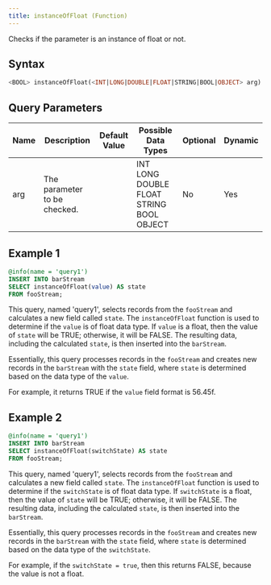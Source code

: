 ```yaml
---
title: instanceOfFloat (Function)
---
```


Checks if the parameter is an instance of float or not.

## Syntax

```sql
<BOOL> instanceOfFloat(<INT|LONG|DOUBLE|FLOAT|STRING|BOOL|OBJECT> arg)
```

## Query Parameters

| Name | Description         | Default Value | Possible Data Types         | Optional | Dynamic |
|------|---------------------|---------------|-----------------------------|----------|---------|
| arg  | The parameter to be checked. |          | INT LONG DOUBLE FLOAT STRING BOOL OBJECT | No       | Yes     |

## Example 1

```sql
@info(name = 'query1')
INSERT INTO barStream
SELECT instanceOfFloat(value) AS state
FROM fooStream;
```

This query, named 'query1', selects records from the `fooStream` and calculates a new field called `state`. The `instanceOfFloat` function is used to determine if the `value` is of float data type. If `value` is a float, then the value of `state` will be TRUE; otherwise, it will be FALSE. The resulting data, including the calculated `state`, is then inserted into the `barStream`.

Essentially, this query processes records in the `fooStream` and creates new records in the `barStream` with the `state` field, where `state` is determined based on the data type of the `value`.

For example, it returns TRUE if the `value` field format is 56.45f.

## Example 2

```sql
@info(name = 'query1')
INSERT INTO barStream
SELECT instanceOfFloat(switchState) AS state
FROM fooStream;
```

This query, named 'query1', selects records from the `fooStream` and calculates a new field called `state`. The `instanceOfFloat` function is used to determine if the `switchState` is of float data type. If `switchState` is a float, then the value of `state` will be TRUE; otherwise, it will be FALSE. The resulting data, including the calculated `state`, is then inserted into the `barStream`.

Essentially, this query processes records in the `fooStream` and creates new records in the `barStream` with the `state` field, where `state` is determined based on the data type of the `switchState`.

For example, if the `switchState = true`, then this returns FALSE, because the value is not a float.
